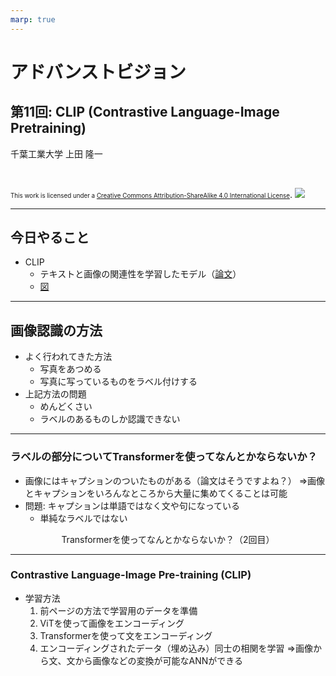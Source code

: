 ```yaml
---
marp: true
---
```


<!-- footer: "アドバンストビジョン第11回" -->

# アドバンストビジョン

## 第11回: CLIP (Contrastive Language-Image Pretraining)

千葉工業大学 上田 隆一

<br />

<span style="font-size:70%">This work is licensed under a </span>[<span style="font-size:70%">Creative Commons Attribution-ShareAlike 4.0 International License</span>](https://creativecommons.org/licenses/by-sa/4.0/).
![](https://i.creativecommons.org/l/by-sa/4.0/88x31.png)

---

<!-- paginate: true -->

## 今日やること

- CLIP
    - テキストと画像の関連性を学習したモデル（[論文](https://arxiv.org/pdf/2103.00020)）
    - [図](https://en.wikipedia.org/wiki/Contrastive_Language-Image_Pre-training)

---

## 画像認識の方法

- よく行われてきた方法
    - 写真をあつめる
    - 写真に写っているものをラベル付けする
- 上記方法の問題
    - めんどくさい
    - ラベルのあるものしか認識できない

---

### ラベルの部分についてTransformerを使ってなんとかならないか？

- 画像にはキャプションのついたものがある（論文はそうですよね？）
$\Longrightarrow$画像とキャプションをいろんなところから大量に集めてくることは可能
- 問題: キャプションは単語ではなく文や句になっている
    - 単純なラベルではない

<center>Transformerを使ってなんとかならないか？（2回目）</center>

---

### Contrastive Language-Image Pre-training (CLIP)

- 学習方法
    1. 前ページの方法で学習用のデータを準備
    2. ViTを使って画像をエンコーディング
    3. Transformerを使って文をエンコーディング
    4. エンコーディングされたデータ（埋め込み）同士の相関を学習
$\Longrightarrow$画像から文、文から画像などの変換が可能なANNができる
